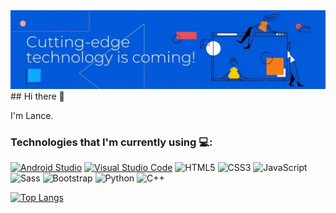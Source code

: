 <img src="https://github.com/EcnalEed/EcnalEed/blob/main/Banner.jpg" alt="Banner">
## Hi there 👋

I'm Lance. 

### Technologies that I'm currently using 💻:

[![Android Studio](https://img.shields.io/badge/Android_Studio-Basic-d1d1d1?style=for-the-badge&logo=Android&labelColor=33cc5a&logoColor=white)](https://code.visualstudio.com/) [![Visual Studio Code](https://img.shields.io/badge/Visual%20Studio%20Code-Code%20Editor-d1d1d1?style=for-the-badge&logo=Visual-Studio-Code&labelColor=007ACC&logoColor=white)](https://code.visualstudio.com/) ![HTML5](https://img.shields.io/badge/HTML5-Intermediate-d1d1d1?style=for-the-badge&logo=HTML5&labelColor=E34F26&logoColor=white) ![CSS3](https://img.shields.io/badge/CSS3-Intermediate-d1d1d1?style=for-the-badge&logo=CSS3&labelColor=1572B6&logoColor=white) ![JavaScript](https://img.shields.io/badge/JavaScript-Intermediate-d1d1d1?style=for-the-badge&logo=JavaScript&labelColor=F7DF1E&logoColor=black) ![Sass](https://img.shields.io/badge/Sass-Basic-d1d1d1?style=for-the-badge&logo=Sass&labelColor=CC6699&logoColor=white)  ![Bootstrap](https://img.shields.io/badge/Bootstrap-Intermediate-d1d1d1?style=for-the-badge&logo=Bootstrap&labelColor=7952B3&logoColor=white) ![Python](https://img.shields.io/badge/Python-Basic-d1d1d1?style=for-the-badge&logo=JSON&labelColor=000000&logoColor=white) ![C++](https://img.shields.io/badge/C++-Basic-d1d1d1?style=for-the-badge&logo=JSON&labelColor=000000&logoColor=white)

[![Top Langs](https://github-readme-stats.vercel.app/api/top-langs/?username=EcnalEed&layout=compact)](https://github.com/anuraghazra/github-readme-stats)



<!--
**EcnalEed/EcnalEed** is a ✨ _special_ ✨ repository because its `README.md` (this file) appears on your GitHub profile.

Here are some ideas to get you started:

- 🔭 I’m currently working on ...
- 🌱 I’m currently learning ...
- 👯 I’m looking to collaborate on ...
- 🤔 I’m looking for help with ...
- 💬 Ask me about ...
- 📫 How to reach me: ...
- 😄 Pronouns: ...
- ⚡ Fun fact: ...
-->

